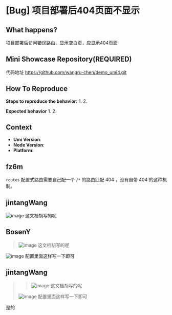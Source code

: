 # [Bug] 项目部署后404页面不显示

<!--
感谢您向我们反馈问题，为了高效的解决问题，我们期望你能提供以下信息：
-->

## What happens?

项目部署后访问错误路由，显示空白页，应显示404页面

## Mini Showcase Repository(REQUIRED)

代码地址 https://github.com/wangru-chen/demo_umi4.git

## How To Reproduce

**Steps to reproduce the behavior:** 1. 2.

**Expected behavior** 1. 2.

<!-- 请提供复现链接/步骤，错误日志以及相关配置 -->

## Context

- **Umi Version**:
- **Node Version**:
- **Platform**:

## fz6m

`routes` 配置式路由需要自己配一个 `/*` 的路由匹配 404 ，没有自带 404 的这种机制。

## jintangWang

![image](https://user-images.githubusercontent.com/12557847/215267184-cd6a19e8-06c3-458e-9794-04f23b689711.png)
这文档胡写的呢

## BosenY

> ![image](https://user-images.githubusercontent.com/12557847/215267184-cd6a19e8-06c3-458e-9794-04f23b689711.png) 这文档胡写的呢

![image](https://user-images.githubusercontent.com/16064272/215306321-fe19c74d-cfb4-42e8-8c21-8e561fd602f2.png)
配置里面这样写一下即可

## jintangWang

> > ![image](https://user-images.githubusercontent.com/12557847/215267184-cd6a19e8-06c3-458e-9794-04f23b689711.png) 这文档胡写的呢
>
> ![image](https://user-images.githubusercontent.com/16064272/215306321-fe19c74d-cfb4-42e8-8c21-8e561fd602f2.png) 配置里面这样写一下即可

是的
